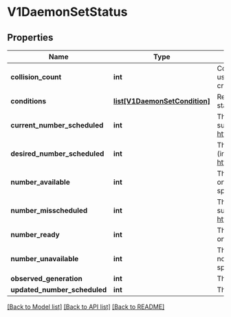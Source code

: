 # V1DaemonSetStatus

## Properties
Name | Type | Description | Notes
------------ | ------------- | ------------- | -------------
**collision_count** | **int** | Count of hash collisions for the DaemonSet. The DaemonSet controller uses this field as a collision avoidance mechanism when it needs to create the name for the newest ControllerRevision. | [optional] 
**conditions** | [**list[V1DaemonSetCondition]**](V1DaemonSetCondition.md) | Represents the latest available observations of a DaemonSet&#39;s current state. | [optional] 
**current_number_scheduled** | **int** | The number of nodes that are running at least 1 daemon pod and are supposed to run the daemon pod. More info: https://kubernetes.io/docs/concepts/workloads/controllers/daemonset/ | 
**desired_number_scheduled** | **int** | The total number of nodes that should be running the daemon pod (including nodes correctly running the daemon pod). More info: https://kubernetes.io/docs/concepts/workloads/controllers/daemonset/ | 
**number_available** | **int** | The number of nodes that should be running the daemon pod and have one or more of the daemon pod running and available (ready for at least spec.minReadySeconds) | [optional] 
**number_misscheduled** | **int** | The number of nodes that are running the daemon pod, but are not supposed to run the daemon pod. More info: https://kubernetes.io/docs/concepts/workloads/controllers/daemonset/ | 
**number_ready** | **int** | The number of nodes that should be running the daemon pod and have one or more of the daemon pod running and ready. | 
**number_unavailable** | **int** | The number of nodes that should be running the daemon pod and have none of the daemon pod running and available (ready for at least spec.minReadySeconds) | [optional] 
**observed_generation** | **int** | The most recent generation observed by the daemon set controller. | [optional] 
**updated_number_scheduled** | **int** | The total number of nodes that are running updated daemon pod | [optional] 

[[Back to Model list]](../README.md#documentation-for-models) [[Back to API list]](../README.md#documentation-for-api-endpoints) [[Back to README]](../README.md)


